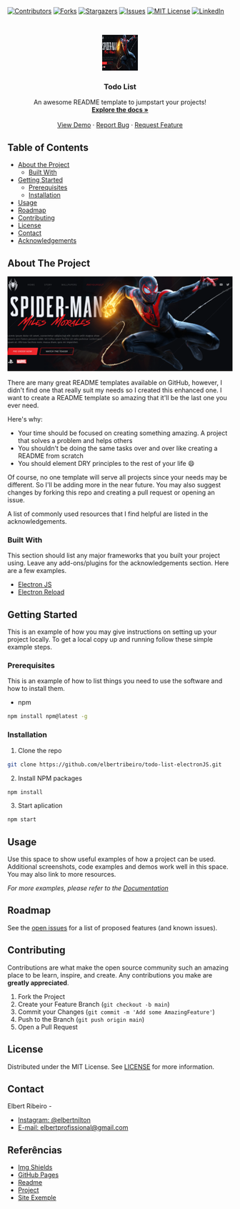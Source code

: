 [![Contributors][contributors-shield]][contributors-url]
[![Forks][forks-shield]][forks-url]
[![Stargazers][stars-shield]][stars-url]
[![Issues][issues-shield]][issues-url]
[![MIT License][license-shield]][license-url]
[![LinkedIn][linkedin-shield]][linkedin-url]




<br />
<p align="center">
  <a href="https://elbertribeiro.github.io/spiderman/">
    <img src=".github/Modelo.png" alt="Logo" width="80" height="80">
  </a>

  <h3 align="center">Todo List</h3>

  <p align="center">
    An awesome README template to jumpstart your projects!
    <br />
    <a href="https://github.com/ElbertRibeiro/spiderman/wiki"><strong>Explore the docs »</strong></a>
    <br />
    <br />
    <a href="https://elbertribeiro.github.io/spiderman/">View Demo</a>
    ·
    <a href="https://github.com/ElbertRibeiro/spiderman/issues/new?assignees=&labels=&template=bug_report.md&title=">Report Bug</a>
    ·
    <a href="https://github.com/ElbertRibeiro/spiderman/issues/new?assignees=&labels=&template=feature_request.md&title=">Request Feature</a>
  </p>
</p>



<!-- TABLE OF CONTENTS -->
## Table of Contents

* [About the Project](#about-the-project)
  * [Built With](#built-with)
* [Getting Started](#getting-started)
  * [Prerequisites](#prerequisites)
  * [Installation](#installation)
* [Usage](#usage)
* [Roadmap](#roadmap)
* [Contributing](#contributing)
* [License](#license)
* [Contact](#contact)
* [Acknowledgements](#referências)



<!-- ABOUT THE PROJECT -->
## About The Project

[![Product Name Screen Shot][product-screenshot]](https://elbertribeiro.github.io/spiderman/)

There are many great README templates available on GitHub, however, I didn't find one that really suit my needs so I created this enhanced one. I want to create a README template so amazing that it'll be the last one you ever need.

Here's why:
* Your time should be focused on creating something amazing. A project that solves a problem and helps others
* You shouldn't be doing the same tasks over and over like creating a README from scratch
* You should element DRY principles to the rest of your life :smile:

Of course, no one template will serve all projects since your needs may be different. So I'll be adding more in the near future. You may also suggest changes by forking this repo and creating a pull request or opening an issue.

A list of commonly used resources that I find helpful are listed in the acknowledgements.

### Built With
This section should list any major frameworks that you built your project using. Leave any add-ons/plugins for the acknowledgements section. Here are a few examples.
* [Electron JS](https://www.electronjs.org/)
* [Electron Reload](https://github.com/yan-foto/electron-reload#readme)



<!-- GETTING STARTED -->
## Getting Started

This is an example of how you may give instructions on setting up your project locally.
To get a local copy up and running follow these simple example steps.

### Prerequisites

This is an example of how to list things you need to use the software and how to install them.
* npm
```sh
npm install npm@latest -g
```

### Installation

1. Clone the repo
```sh
git clone https://github.com/elbertribeiro/todo-list-electronJS.git
```
2. Install NPM packages
```sh
npm install
```
3. Start aplication
```sh
npm start
```



<!-- USAGE EXAMPLES -->
## Usage

Use this space to show useful examples of how a project can be used. Additional screenshots, code examples and demos work well in this space. You may also link to more resources.

_For more examples, please refer to the [Documentation](https://github.com/ElbertRibeiro/spiderman/wiki)_




## Roadmap

See the [open issues](https://github.com/elbertribeiro/spiderman/issues) for a list of proposed features (and known issues).



<!-- CONTRIBUTING -->
## Contributing

Contributions are what make the open source community such an amazing place to be learn, inspire, and create. Any contributions you make are **greatly appreciated**.

1. Fork the Project
2. Create your Feature Branch (`git checkout -b main`)
3. Commit your Changes (`git commit -m 'Add some AmazingFeature'`)
4. Push to the Branch (`git push origin main`)
5. Open a Pull Request



<!-- LICENSE -->
## License

Distributed under the MIT License. See [LICENSE](LICENSE) for more information.




## Contact

Elbert Ribeiro - 

- [Instagram: @elbertnilton](https://instagram.com/elbertnilton) 
- [E-mail: elbertprofissional@gmail.com](mailto:elbertprofissional@gmail.com)



## Referências
* [Img Shields](https://shields.io)
* [GitHub Pages](https://pages.github.com)
* [Readme](https://github.com/othneildrew/Best-README-Template)
* [Project](https://github.com/nyousefali/youtube/tree/master/spiderman)
* [Site Exemple](https://nyousefali.com.br/spiderman/)





<!-- MARKDOWN LINKS & IMAGES -->
<!-- https://www.markdownguide.org/basic-syntax/#reference-style-links -->
[contributors-shield]: https://img.shields.io/github/contributors/elbertribeiro/spiderman.svg?style=flat-square
[contributors-url]: https://github.com/elbertribeiro/spiderman/graphs/contributors
[forks-shield]: https://img.shields.io/github/forks/elbertribeiro/spiderman.svg?style=flat-square
[forks-url]: https://github.com/ElbertRibeiro/spiderman/network/members
[stars-shield]: https://img.shields.io/github/stars/elbertribeiro/spiderman.svg?style=flat-square
[stars-url]: https://github.com/elbertribeiro/spiderman/stargazers
[issues-shield]: https://img.shields.io/github/issues/elbertribeiro/spiderman.svg?style=flat-square
[issues-url]: https://github.com/elbertribeiro/spiderman/issues
[license-shield]: https://img.shields.io/github/license/elbertribeiro/spiderman.svg?style=flat-square
[license-url]: https://github.com/elbertribeiro/spiderman/blob/main/LICENSE
[linkedin-shield]: https://img.shields.io/badge/-LinkedIn-black.svg?style=flat-square&logo=linkedin&colorB=555
[linkedin-url]: https://linkedin.com/in/elbert-ribeiro/
[product-screenshot]: .github/Modelo.png

